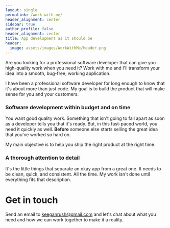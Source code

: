 ```yaml
---
layout: single
permalink: /work-with-me/
header_alignment: center
sidebar: true
author_profile: false
header_alignment: center
title: App development as it should be
header:
  image: assets/images/WorkWithMe/header.png
---
```


Are you looking for a professional software developer that can give you high-quality work when you need it? Work with me and I'll transform your idea into a smooth, bug-free, working application.

I have been a professional software developer for long enough to know that it's about more than just code. My goal is to build the product that will make sense for you and your customers.

### Software development within budget and on time

You want good quality work. Something that isn't going to fall apart as soon as a developer tells you that it's ready. But, in this fast-paced world, you need it quickly as well. **Before** someone else starts selling the great idea that you've worked so hard on.

My main objective is to help you ship the right product at the right time.

### A thorough attention to detail

It's the little things that separate an okay app from a great one. It needs to be clean, quick, and consistent. All the time. My work isn't done until everything fits that description.

# Get in touch

Send an email to [keeganrush@gmail.com](mailto:keeganrush@gmail.com) and let's chat about what you need and how we can work together to make it a reality.
